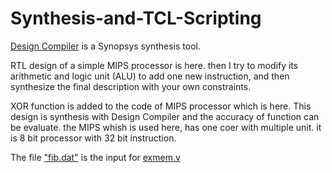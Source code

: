 # Synthesis-and-TCL-Scripting

[Design Compiler](https://www.synopsys.com/implementation-and-signoff/rtl-synthesis-test/design-compiler-graphical.html) is a Synopsys synthesis tool. 


RTL design of a simple MIPS processor is here. then I try to modify its arithmetic and logic unit (ALU) to add one new instruction, and then synthesize the final description with your own constraints. 

XOR function is added to the code of MIPS processor which is here. This design is synthesis with Design Compiler and the accuracy of function can be evaluate. the MIPS whish is used here, has one coer with multiple unit. it is 8 bit processor with 32 bit instruction.

The file ["fib.dat"]() is the input for [exmem.v]()

